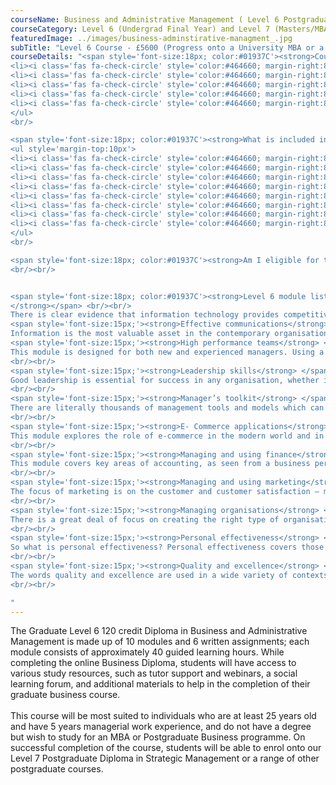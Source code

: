 ```yaml
---
courseName: Business and Administrative Management ( Level 6 Postgraduate MBA entry)
courseCategory: Level 6 (Undergrad Final Year) and Level 7 (Masters/MBA)
featuredImage: ../images/business-adminstirative-managment_.jpg
subTitle: "Level 6 Course - £5600 (Progress onto a University MBA or a Level 7 course)"
courseDetails: "<span style='font-size:18px; color:#01937C'><strong>Course Fees</strong></span><br/><br/>The fee for enrolling onto the level 6 course is £5600.<br/><ul style='margin-top:10px'>
<li><i class='fas fa-check-circle' style='color:#464660; margin-right:8px'></i>  Credit or debit card</li>
<li><i class='fas fa-check-circle' style='color:#464660; margin-right:8px'></i>  Bank transfer</li>
<li><i class='fas fa-check-circle' style='color:#464660; margin-right:8px'></i>  Interest free monthly instalments</li>
<li><i class='fas fa-check-circle' style='color:#464660; margin-right:8px'></i>  Paypal</li>
<li><i class='fas fa-check-circle' style='color:#464660; margin-right:8px'></i>  Western Union</li>
</ul> 
<br/>

<span style='font-size:18px; color:#01937C'><strong>What is included in the cost of my course?</strong></span>
<ul style='margin-top:10px'>
<li><i class='fas fa-check-circle' style='color:#464660; margin-right:8px'></i>  All course material, including online modules and written assignments </li>
<li><i class='fas fa-check-circle' style='color:#464660; margin-right:8px'></i>  Personal tutor support with 1-2-1 Zoom sessions</li>
<li><i class='fas fa-check-circle' style='color:#464660; margin-right:8px'></i>  Dedicated student support</li>
<li><i class='fas fa-check-circle' style='color:#464660; margin-right:8px'></i>  Access to an online social learning forum</li>
<li><i class='fas fa-check-circle' style='color:#464660; margin-right:8px'></i>  Assignment marking and feedback</li>
<li><i class='fas fa-check-circle' style='color:#464660; margin-right:8px'></i>  FREE TOTUM student discount card</li>
<li><i class='fas fa-check-circle' style='color:#464660; margin-right:8px'></i> FREE laptop</li>
<li><i class='fas fa-check-circle' style='color:#464660; margin-right:8px'></i> FREE access to our Hubs.</li>
</ul> 
<br/>

<span style='font-size:18px; color:#01937C'><strong>Am I eligible for this program?</strong></span><br/><br/> The Level 6 programme is for non-university graduate mature students (age 25 or older) who have five years managerial work experience and want to study for an MBA.
<br/><br/>


<span style='font-size:18px; color:#01937C'><strong>Level 6 module listing</strong></span><br/><br/> <span style='font-size:15px;'><strong>IT in business
</strong></span> <br/><br/>
There is clear evidence that information technology provides competitive advantage, whatever the business sphere an organisation operates it, this module will assess pros and cons of using information technology within business.<br/><br/>
<span style='font-size:15px;'><strong>Effective communications</strong> </span> <br/><br/>
Information is the most valuable asset in the contemporary organisation, and communication is the method by which information is shared. It is on the basis of information that business decisions are made. So without effective communications, an organisation simply cannot perform optimally.<br/><br/>
<span style='font-size:15px;'><strong>High performance teams</strong> </span><br/><br/>
This module is designed for both new and experienced managers. Using a mix of information, personal and team activities, it aims to help learners develop new team building skills or refine and expand the team building skills they already possess.
<br/><br/>
<span style='font-size:15px;'><strong>Leadership skills</strong> </span><br/><br/>
Good leadership is essential for success in any organisation, whether in the private or public sector. Today, rapid change, in the form of a constantly changing competitive environment, innovations in technology and changing economic conditions, have led to the realisation that leadership is a skill to be developed.
<br/><br/>
<span style='font-size:15px;'><strong>Manager’s toolkit</strong> </span><br/><br/>
There are literally thousands of management tools and models which can be used for analysis, problem solving and strategy development. The trick for the practising manager is to master a few which are versatile and which can be used in most of the situations you are likely to encounter.
<br/><br/>
<span style='font-size:15px;'><strong>E- Commerce applications</strong> </span><br/><br/>
This module explores the role of e-commerce in the modern world and in particular the identification of aims and objectives within a business and the design issues arising from the definition of requirements.
<br/><br/>
<span style='font-size:15px;'><strong>Managing and using finance</strong> </span><br/><br/>
This module covers key areas of accounting, as seen from a business perspective. It explains how accountancy can inform and guide management decisions.
<br/><br/>
<span style='font-size:15px;'><strong>Managing and using marketing</strong> </span><br/><br/>
The focus of marketing is on the customer and customer satisfaction – meeting the needs of customers through the products/services we sell and offering the customer what they perceive as value. Today customers have higher and higher expectations for quality, service and value.
<br/><br/>
<span style='font-size:15px;'><strong>Managing organisations</strong> </span><br/><br/>
There is a great deal of focus on creating the right type of organisation today because it is recognised that the structure, culture and management of the organisation has a huge influence on organisational performance.
<br/><br/>
<span style='font-size:15px;'><strong>Personal effectiveness</strong> </span><br/><br/>
So what is personal effectiveness? Personal effectiveness covers those skills and abilities that we need to have, regardless of our job, status or professional background. Personal effectiveness is about using the key skills we have identified to achieve greater productivity and successful results – whether that be on a business or personal basis.
<br/><br/>
<span style='font-size:15px;'><strong>Quality and excellence</strong> </span><br/><br/>
The words quality and excellence are used in a wide variety of contexts in organisations. We refer to a quality product, a quality company, excellent business procedures or an excellent service. So what exactly do we mean by these terms? Does quality mean conformance to specifications? Does it mean a product or service without flaws? Does it mean excellence?
<br/><br/>

"
---
```

The Graduate Level 6 120 credit Diploma in Business and Administrative Management is made up of 10 modules and 6 written assignments; each module consists of approximately 40 guided learning hours. While completing the online Business Diploma, students will have access to various study resources, such as tutor support and webinars, a social learning forum, and additional materials to help in the completion of their graduate business course.
<br/><br/>
This course will be most suited to individuals who are at least 25 years old and have 5 years managerial work experience, and do not have a degree but wish to study for an MBA or Postgraduate Business programme. On successful completion of the course, students will be able to enrol onto our Level 7 Postgraduate Diploma in Strategic Management or a range of other postgraduate courses.